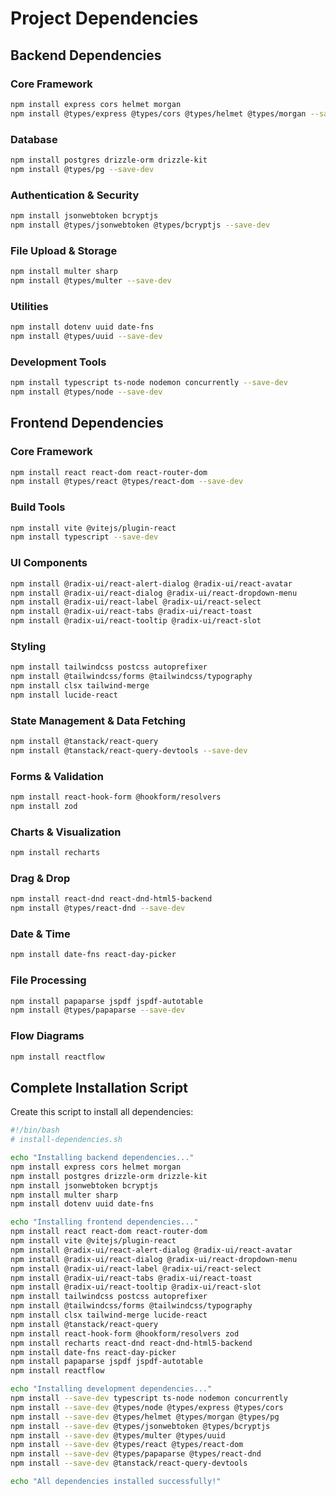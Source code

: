 
# Project Dependencies

## Backend Dependencies

### Core Framework
```bash
npm install express cors helmet morgan
npm install @types/express @types/cors @types/helmet @types/morgan --save-dev
```

### Database
```bash
npm install postgres drizzle-orm drizzle-kit
npm install @types/pg --save-dev
```

### Authentication & Security
```bash
npm install jsonwebtoken bcryptjs
npm install @types/jsonwebtoken @types/bcryptjs --save-dev
```

### File Upload & Storage
```bash
npm install multer sharp
npm install @types/multer --save-dev
```

### Utilities
```bash
npm install dotenv uuid date-fns
npm install @types/uuid --save-dev
```

### Development Tools
```bash
npm install typescript ts-node nodemon concurrently --save-dev
npm install @types/node --save-dev
```

## Frontend Dependencies

### Core Framework
```bash
npm install react react-dom react-router-dom
npm install @types/react @types/react-dom --save-dev
```

### Build Tools
```bash
npm install vite @vitejs/plugin-react
npm install typescript --save-dev
```

### UI Components
```bash
npm install @radix-ui/react-alert-dialog @radix-ui/react-avatar
npm install @radix-ui/react-dialog @radix-ui/react-dropdown-menu
npm install @radix-ui/react-label @radix-ui/react-select
npm install @radix-ui/react-tabs @radix-ui/react-toast
npm install @radix-ui/react-tooltip @radix-ui/react-slot
```

### Styling
```bash
npm install tailwindcss postcss autoprefixer
npm install @tailwindcss/forms @tailwindcss/typography
npm install clsx tailwind-merge
npm install lucide-react
```

### State Management & Data Fetching
```bash
npm install @tanstack/react-query
npm install @tanstack/react-query-devtools --save-dev
```

### Forms & Validation
```bash
npm install react-hook-form @hookform/resolvers
npm install zod
```

### Charts & Visualization
```bash
npm install recharts
```

### Drag & Drop
```bash
npm install react-dnd react-dnd-html5-backend
npm install @types/react-dnd --save-dev
```

### Date & Time
```bash
npm install date-fns react-day-picker
```

### File Processing
```bash
npm install papaparse jspdf jspdf-autotable
npm install @types/papaparse --save-dev
```

### Flow Diagrams
```bash
npm install reactflow
```

## Complete Installation Script

Create this script to install all dependencies:

```bash
#!/bin/bash
# install-dependencies.sh

echo "Installing backend dependencies..."
npm install express cors helmet morgan
npm install postgres drizzle-orm drizzle-kit
npm install jsonwebtoken bcryptjs
npm install multer sharp
npm install dotenv uuid date-fns

echo "Installing frontend dependencies..."
npm install react react-dom react-router-dom
npm install vite @vitejs/plugin-react
npm install @radix-ui/react-alert-dialog @radix-ui/react-avatar
npm install @radix-ui/react-dialog @radix-ui/react-dropdown-menu
npm install @radix-ui/react-label @radix-ui/react-select
npm install @radix-ui/react-tabs @radix-ui/react-toast
npm install @radix-ui/react-tooltip @radix-ui/react-slot
npm install tailwindcss postcss autoprefixer
npm install @tailwindcss/forms @tailwindcss/typography
npm install clsx tailwind-merge lucide-react
npm install @tanstack/react-query
npm install react-hook-form @hookform/resolvers zod
npm install recharts react-dnd react-dnd-html5-backend
npm install date-fns react-day-picker
npm install papaparse jspdf jspdf-autotable
npm install reactflow

echo "Installing development dependencies..."
npm install --save-dev typescript ts-node nodemon concurrently
npm install --save-dev @types/node @types/express @types/cors
npm install --save-dev @types/helmet @types/morgan @types/pg
npm install --save-dev @types/jsonwebtoken @types/bcryptjs
npm install --save-dev @types/multer @types/uuid
npm install --save-dev @types/react @types/react-dom
npm install --save-dev @types/papaparse @types/react-dnd
npm install --save-dev @tanstack/react-query-devtools

echo "All dependencies installed successfully!"
```

